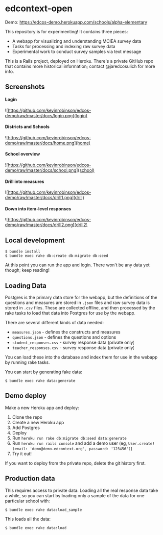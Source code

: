 # edcontext-open

Demo: https://edcos-demo.herokuapp.com/schools/alpha-elementary

This repository is for experimenting!  It contains three pieces:
- A webapp for visualizing and understanding MCIEA survey data
- Tasks for processing and indexing raw survey data
- Experimental work to conduct survey samples via text message

This is a Rails project, deployed on Heroku.  There's a private GitHub repo that contains more historical information; contact @jaredcosulich for more info.

## Screenshots
#### Login
![https://github.com/kevinrobinson/edcos-demo/raw/master/docs/login.png](login)

#### Districts and Schools
![https://github.com/kevinrobinson/edcos-demo/raw/master/docs/home.png](home)

#### School overview
![https://github.com/kevinrobinson/edcos-demo/raw/master/docs/school.png](school)

#### Drill into measures
![https://github.com/kevinrobinson/edcos-demo/raw/master/docs/drill1.png](drill)

#### Down into item-level responses
![https://github.com/kevinrobinson/edcos-demo/raw/master/docs/drill2.png](drill2)

## Local development
```
$ bundle install
$ bundle exec rake db:create db:migrate db:seed
```
At this point you can run the app and login.  There won't be any data yet though; keep reading!

## Loading Data
Postgres is the primary data store for the webapp, but the definitions of the questions and measures are stored in `.json` files and raw survey data is stored in `.csv` files.  These are collected offline, and then processed by the rake tasks to load that data into Postgres for use by the webapp.

There are several different kinds of data needed:
- `measures.json` - defines the constructs and measures
- `questions.json` - defines the questions and options
- `student_responses.csv` - survey response data (private only)
- `teacher_responses.csv` - survey response data (private only)

You can load these into the database and index them for use in the webapp by running rake tasks.

You can start by generating fake data:
```
$ bundle exec rake data:generate
```

## Demo deploy
Make a new Heroku app and deploy:
1. Clone the repo
2. Create a new Heroku app
3. Add Postgres
4. Deploy
5. Run `heroku run rake db:migrate db:seed data:generate`
6. Run `heroku run rails console` and add a demo user (eg, `User.create!(email: 'demo@demo.edcontext.org', password: '123456')`)
7. Try it out!

If you want to deploy from the private repo, delete the git history first.


## Production data
This requires access to private data.  Loading all the real response data take a while, so you can start by loading only a sample of the data for one particular school with:

```
$ bundle exec rake data:load_sample
```

This loads all the data:

```
$ bundle exec rake data:load
```
